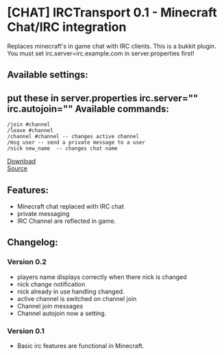 [CHAT] IRCTransport 0.1 - Minecraft Chat/IRC integration
=============================================================

Replaces minecraft's in game chat with IRC clients.
This is a bukkit plugin.  
You must set irc.server=irc.example.com in server.properties first!

Available settings:
------------------
put these in server.properties
    irc.server=""
    irc.autojoin=""
Available commands:
-------------------
    /join #channel
    /leave #channel
    /channel #channel -- changes active channel
    /msg user -- send a private message to a user
    /nick new_name  -- changes chat name


[Download](https://github.com/downloads/hef/IRCTransport/IRCTransport-v0.2.jar)  
[Source](https://github.com/hef/IRCTransport)

Features:
---------
  * Minecraft chat replaced with IRC chat
  * private messaging 
  * IRC Channel are reflected in game.

Changelog:
----------
### Version 0.2
  * players name displays correctly when there nick is changed
  * nick change notification
  * nick already in use handling changed.
  * active channel is switched on channel join
  * Channel join messages
  * Channel autojoin now a setting.

### Version 0.1
  * Basic irc features are functional in Minecraft.
